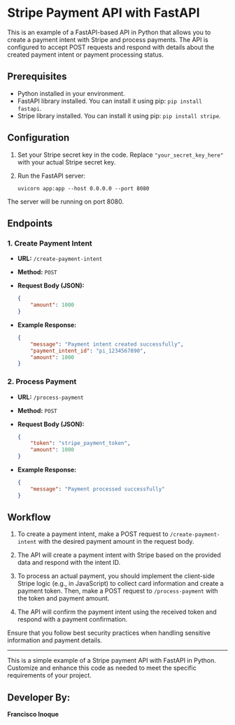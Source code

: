 
# Stripe Payment API with FastAPI

This is an example of a FastAPI-based API in Python that allows you to create a payment intent with Stripe and process payments. The API is configured to accept POST requests and respond with details about the created payment intent or payment processing status.

## Prerequisites

- Python installed in your environment.
- FastAPI library installed. You can install it using pip: `pip install fastapi`.
- Stripe library installed. You can install it using pip: `pip install stripe`.

## Configuration

1. Set your Stripe secret key in the code. Replace `"your_secret_key_here"` with your actual Stripe secret key.

2. Run the FastAPI server:

   ```shell
   uvicorn app:app --host 0.0.0.0 --port 8080
   ```

The server will be running on port 8080.

## Endpoints

### 1. Create Payment Intent

- **URL:** `/create-payment-intent`
- **Method:** `POST`
- **Request Body (JSON):** 

  ```json
  {
      "amount": 1000
  }
  ```

- **Example Response:**

  ```json
  {
      "message": "Payment intent created successfully",
      "payment_intent_id": "pi_1234567890",
      "amount": 1000
  }
  ```

### 2. Process Payment

- **URL:** `/process-payment`
- **Method:** `POST`
- **Request Body (JSON):** 

  ```json
  {
      "token": "stripe_payment_token",
      "amount": 1000
  }
  ```

- **Example Response:**

  ```json
  {
      "message": "Payment processed successfully"
  }
  ```

## Workflow

1. To create a payment intent, make a POST request to `/create-payment-intent` with the desired payment amount in the request body.

2. The API will create a payment intent with Stripe based on the provided data and respond with the intent ID.

3. To process an actual payment, you should implement the client-side Stripe logic (e.g., in JavaScript) to collect card information and create a payment token. Then, make a POST request to `/process-payment` with the token and payment amount.

4. The API will confirm the payment intent using the received token and respond with a payment confirmation.

Ensure that you follow best security practices when handling sensitive information and payment details.

---

This is a simple example of a Stripe payment API with FastAPI in Python. Customize and enhance this code as needed to meet the specific requirements of your project.

## Developer By:

**Francisco Inoque**